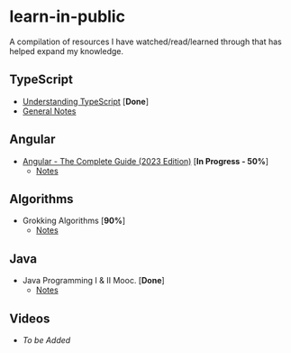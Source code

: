 # learn-in-public

A compilation of resources I have watched/read/learned through that has helped expand my knowledge.

## TypeScript

- [Understanding TypeScript](https://www.udemy.com/course/understanding-typescript/) [**Done**]
- [General Notes](/typescript/ß)

## Angular

- [Angular - The Complete Guide (2023 Edition)](https://www.udemy.com/course/the-complete-guide-to-angular-2/) [**In Progress - 50%**]
  - [Notes](/angular)

## Algorithms

- Grokking Algorithms [**90%**]
  - [Notes](/algorithms/)

## Java

- Java Programming I & II Mooc. [**Done**]
  - [Notes](/java/)

## Videos

- <i>To be Added</i>
